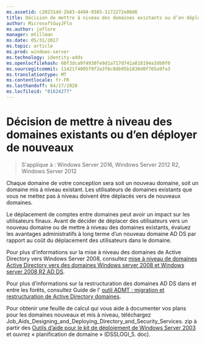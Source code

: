 ```yaml
---
ms.assetid: c20231dd-2b83-4494-9385-1172272e00d6
title: Décision de mettre à niveau des domaines existants ou d’en déployer de nouveaux
author: MicrosoftGuyJFlo
ms.author: joflore
manager: mtillman
ms.date: 05/31/2017
ms.topic: article
ms.prod: windows-server
ms.technology: identity-adds
ms.openlocfilehash: 60f3dca9f4930fe9d1a717d741a818194a3db0f0
ms.sourcegitcommit: 11421f4005f9f3a3f6c0db95b1836d0f765a9fa3
ms.translationtype: MT
ms.contentlocale: fr-FR
ms.lasthandoff: 04/17/2020
ms.locfileid: "81624277"
---
```

# <a name="determining-whether-to-upgrade-existing-domains-or-deploy-new-domains"></a>Décision de mettre à niveau des domaines existants ou d’en déployer de nouveaux

> S'applique à : Windows Server 2016, Windows Server 2012 R2, Windows Server 2012

Chaque domaine de votre conception sera soit un nouveau domaine, soit un domaine mis à niveau existant. Les utilisateurs de domaines existants que vous ne mettez pas à niveau doivent être déplacés vers de nouveaux domaines.

Le déplacement de comptes entre domaines peut avoir un impact sur les utilisateurs finaux. Avant de décider de déplacer des utilisateurs vers un nouveau domaine ou de mettre à niveau des domaines existants, évaluez les avantages administratifs à long terme d’un nouveau domaine AD DS par rapport au coût du déplacement des utilisateurs dans le domaine.

Pour plus d’informations sur la mise à niveau des domaines de Active Directory vers Windows Server 2008, consultez [mise à niveau de domaines Active Directory vers des domaines Windows server 2008 et Windows server 2008 R2 AD DS](https://docs.microsoft.com/previous-versions/windows/it-pro/windows-server-2008-R2-and-2008/cc731188(v=ws.10)).

Pour plus d’informations sur la restructuration des domaines AD DS dans et entre les forêts, consultez Guide de l' [outil ADMT : migration et restructuration de Active Directory domaines](https://docs.microsoft.com/previous-versions/windows/it-pro/windows-server-2008-R2-and-2008/cc974332(v=ws.10)).

Pour obtenir une feuille de calcul qui vous aide à documenter vos plans pour les domaines nouveaux et mis à niveau, téléchargez Job_Aids_Designing_and_Deploying_Directory_and_Security_Services. zip à partir des [Outils d’aide pour le kit de déploiement de Windows Server 2003](https://microsoft.com/download/details.aspx?id=9608) et ouvrez « planification de domaine » (DSSLOGI_5. doc).
